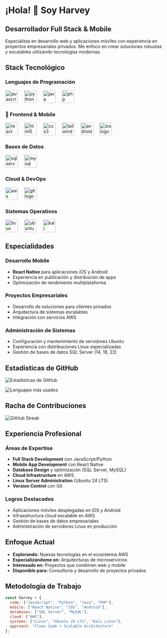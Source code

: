 # ¡Hola! 👋 Soy Harvey

##  Desarrollador Full Stack & Mobile

Especialista en desarrollo web y aplicaciones móviles con experiencia en proyectos empresariales privados. 
Me enfoco en crear soluciones robustas y escalables utilizando tecnologías modernas.

##  Stack Tecnológico

###  Lenguajes de Programación
<div align="left">
  <img src="https://cdn.jsdelivr.net/gh/devicons/devicon/icons/javascript/javascript-original.svg" height="40" alt="javascript logo"  />
  <img width="12" />
  <img src="https://cdn.jsdelivr.net/gh/devicons/devicon/icons/python/python-original.svg" height="40" alt="python logo"  />
  <img width="12" />
  <img src="https://cdn.jsdelivr.net/gh/devicons/devicon/icons/java/java-original.svg" height="40" alt="java logo"  />
  <img width="12" />
  <img src="https://cdn.jsdelivr.net/gh/devicons/devicon/icons/php/php-original.svg" height="40" alt="php logo"  />
</div>

### 🎨 Frontend & Mobile
<div align="left">
  <img src="https://cdn.jsdelivr.net/gh/devicons/devicon/icons/react/react-original.svg" height="40" alt="react logo"  />
  <img width="12" />
  <img src="https://cdn.jsdelivr.net/gh/devicons/devicon/icons/html5/html5-original.svg" height="40" alt="html5 logo"  />
  <img width="12" />
  <img src="https://cdn.jsdelivr.net/gh/devicons/devicon/icons/css3/css3-original.svg" height="40" alt="css3 logo"  />
  <img width="12" />
  <img src="https://cdn.jsdelivr.net/gh/devicons/devicon/icons/tailwindcss/tailwindcss-original.svg" height="40" alt="tailwindcss logo"  />
  <img width="12" />
  <img src="https://cdn.jsdelivr.net/gh/devicons/devicon/icons/android/android-original.svg" height="40" alt="android logo"  />
  <img width="12" />
  <img src="https://cdn.jsdelivr.net/gh/devicons/devicon/icons/apple/apple-original.svg" height="40" alt="ios logo"  />
</div>

### Bases de Datos
<div align="left">
  <img src="https://cdn.jsdelivr.net/gh/devicons/devicon/icons/microsoftsqlserver/microsoftsqlserver-plain.svg" height="40" alt="sqlserver logo"  />
  <img width="12" />
  <img src="https://cdn.jsdelivr.net/gh/devicons/devicon/icons/mysql/mysql-original.svg" height="40" alt="mysql logo"  />
</div>

### Cloud & DevOps
<div align="left">
  <img src="https://cdn.jsdelivr.net/gh/devicons/devicon/icons/amazonwebservices/amazonwebservices-original.svg" height="40" alt="aws logo"  />
  <img width="12" />
  <img src="https://cdn.jsdelivr.net/gh/devicons/devicon/icons/git/git-original.svg" height="40" alt="git logo"  />
</div>

### Sistemas Operativos
<div align="left">
  <img src="https://cdn.jsdelivr.net/gh/devicons/devicon/icons/linux/linux-original.svg" height="40" alt="linux logo"  />
  <img width="12" />
  <img src="https://cdn.jsdelivr.net/gh/devicons/devicon/icons/ubuntu/ubuntu-plain.svg" height="40" alt="ubuntu logo"  />
  <img width="12" />
  <img src="https://cdn.simpleicons.org/kalilinux/557C94" height="40" alt="kali linux logo"  />
</div>

##  Especialidades

### Desarrollo Mobile
- **React Native** para aplicaciones iOS y Android
- Experiencia en publicación y distribución de apps
- Optimización de rendimiento multiplataforma

### Proyectos Empresariales
- Desarrollo de soluciones para clientes privados
- Arquitectura de sistemas escalables
- Integración con servicios AWS

### Administración de Sistemas
- Configuración y mantenimiento de servidores Ubuntu
- Experiencia con distribuciones Linux especializadas
- Gestión de bases de datos SQL Server (14, 18, 22)

##  Estadísticas de GitHub

![Estadísticas de GitHub](https://github-readme-stats.vercel.app/api?username=HadyCBl&show_icons=true&theme=radical&hide_border=true)

![Lenguajes más usados](https://github-readme-stats.vercel.app/api/top-langs/?username=HadyCBl&layout=compact&theme=radical&hide_border=true)

## Racha de Contribuciones

![GitHub Streak](https://github-readme-streak-stats.herokuapp.com/?user=HadyCBl&theme=radical&hide_border=true)

## Experiencia Profesional

### Áreas de Expertise
- **Full Stack Development** con JavaScript/Python
- **Mobile App Development** con React Native
- **Database Design** y optimización (SQL Server, MySQL)
- **Cloud Infrastructure** en AWS
- **Linux Server Administration** (Ubuntu 24 LTS)
- **Version Control** con Git

###  Logros Destacados
- Aplicaciones móviles desplegadas en iOS y Android
- Infraestructura cloud escalable en AWS
- Gestión de bases de datos empresariales
- Administración de servidores Linux en producción

##  Enfoque Actual

-  **Explorando:** Nuevas tecnologías en el ecosistema AWS
-  **Especializándome en:** Arquitecturas de microservicios
-  **Interesado en:** Proyectos que combinen web y mobile
-  **Disponible para:** Consultoría y desarrollo de proyectos privados

## Metodología de Trabajo

```javascript
const harvey = {
  code: ["JavaScript", "Python", "Java", "PHP"],
  mobile: ["React Native", "iOS", "Android"],
  databases: ["SQL Server", "MySQL"],
  cloud: ["AWS"],
  systems: ["Linux", "Ubuntu 24 LTS", "Kali Linux"],
  approach: "Clean Code + Scalable Architecture"
};
